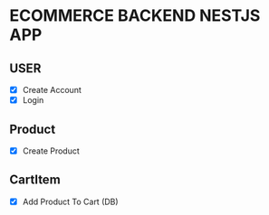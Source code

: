 # ECOMMERCE BACKEND NESTJS APP

## USER
- [x] Create Account
- [x] Login

## Product
- [x] Create Product

## CartItem
- [x] Add Product To Cart (DB)